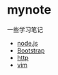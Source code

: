 # mynote
一些学习笔记

* [node.js](./mds/nodejs/README.md)
* [Bootstrap](./mds/bootstrap/README.md)
* [http](./mds/http/README.md)
* [vim](./mds/vim/README.md)
